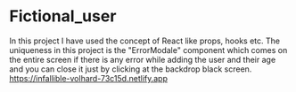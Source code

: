 # Fictional_user
In this project I have used the concept of React like props, hooks etc. The uniqueness in this project is the "ErrorModale" component which comes on the entire screen if there is any error while adding the user and their age and you can close it just by clicking at the backdrop black screen.
https://infallible-volhard-73c15d.netlify.app
